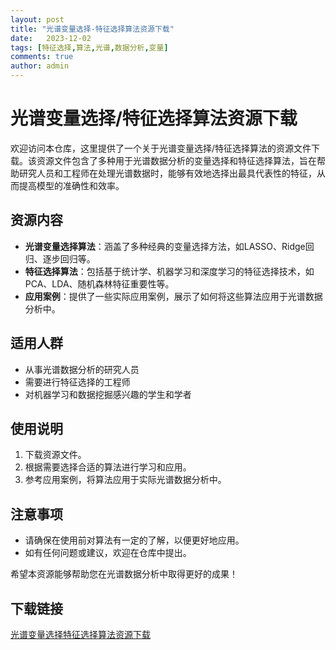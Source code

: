 ```yaml
---
layout: post
title: "光谱变量选择-特征选择算法资源下载"
date:   2023-12-02
tags: [特征选择,算法,光谱,数据分析,变量]
comments: true
author: admin
---
```

# 光谱变量选择/特征选择算法资源下载

欢迎访问本仓库，这里提供了一个关于光谱变量选择/特征选择算法的资源文件下载。该资源文件包含了多种用于光谱数据分析的变量选择和特征选择算法，旨在帮助研究人员和工程师在处理光谱数据时，能够有效地选择出最具代表性的特征，从而提高模型的准确性和效率。

## 资源内容

- **光谱变量选择算法**：涵盖了多种经典的变量选择方法，如LASSO、Ridge回归、逐步回归等。
- **特征选择算法**：包括基于统计学、机器学习和深度学习的特征选择技术，如PCA、LDA、随机森林特征重要性等。
- **应用案例**：提供了一些实际应用案例，展示了如何将这些算法应用于光谱数据分析中。

## 适用人群

- 从事光谱数据分析的研究人员
- 需要进行特征选择的工程师
- 对机器学习和数据挖掘感兴趣的学生和学者

## 使用说明

1. 下载资源文件。
2. 根据需要选择合适的算法进行学习和应用。
3. 参考应用案例，将算法应用于实际光谱数据分析中。

## 注意事项

- 请确保在使用前对算法有一定的了解，以便更好地应用。
- 如有任何问题或建议，欢迎在仓库中提出。

希望本资源能够帮助您在光谱数据分析中取得更好的成果！

## 下载链接

[光谱变量选择特征选择算法资源下载](https://pan.quark.cn/s/fbe8888c461a)